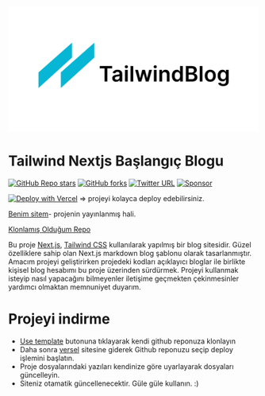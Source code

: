 ![tailwind-nextjs-banner](/public/static/images/twitter-card.png)

# Tailwind Nextjs Başlangıç Blogu

[![GitHub Repo stars](https://img.shields.io/github/stars/timlrx/tailwind-nextjs-starter-blog?style=social)](https://GitHub.com/timlrx/tailwind-nextjs-starter-blog/stargazers/)
[![GitHub forks](https://img.shields.io/github/forks/timlrx/tailwind-nextjs-starter-blog?style=social)](https://GitHub.com/timlrx/tailwind-nextjs-starter-blog/network/)
[![Twitter URL](https://img.shields.io/twitter/url?style=social&url=https%3A%2F%2Ftwitter.com%2Ftimlrxx)](https://twitter.com/timlrxx)
[![Sponsor](https://img.shields.io/static/v1?label=Sponsor&message=%E2%9D%A4&logo=GitHub&link=https://github.com/sponsors/timlrx)](https://github.com/sponsors/timlrx)

[![Deploy with Vercel](https://vercel.com/button)](https://vercel.com/new/git/external?repository-url=https://github.com/timlrx/tailwind-nextjs-starter-blog) => projeyi kolayca deploy edebilirsiniz.

[Benim sitem](https://orhancansu.vercel.app/)- projenin yayınlanmış hali.

[Klonlamış Olduğum Repo](https://github.com/timlrx/tailwind-nextjs-starter-blog)

Bu proje [Next.js](https://nextjs.org/), [Tailwind CSS](https://tailwindcss.com/) kullanılarak yapılmış bir blog sitesidir. Güzel özelliklere sahip olan Next.js markdown blog şablonu olarak tasarlanmıştır. Amacım projeyi geliştirirken projedeki kodları açıklayıcı bloglar ile birlikte kişisel blog hesabımı bu proje üzerinden sürdürmek. Projeyi kullanmak isteyip nasıl yapacağını bilmeyenler iletişime geçmekten çekinmesinler yardımcı olmaktan memnuniyet duyarım.

# Projeyi indirme

- [Use template](https://github.com/konerjonlar/blog-nextjs-tailwind/generate) butonuna tıklayarak kendi github reponuza klonlayın
- Daha sonra [versel](https://vercel.com/) sitesine giderek Github reponuzu seçip deploy işlemini başlatın.
- Proje dosyalarındaki yazıları kendinize göre uyarlayarak dosyaları güncelleyin.
- Siteniz otamatik güncellenecektir. Güle güle kullanın. :)


